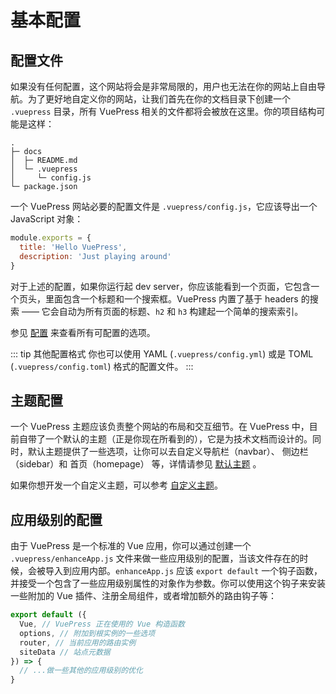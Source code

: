 # 基本配置

## 配置文件

如果没有任何配置，这个网站将会是非常局限的，用户也无法在你的网站上自由导航。为了更好地自定义你的网站，让我们首先在你的文档目录下创建一个 `.vuepress` 目录，所有 VuePress 相关的文件都将会被放在这里。你的项目结构可能是这样：

```
.
├─ docs
│  ├─ README.md
│  └─ .vuepress
│     └─ config.js
└─ package.json
```

一个 VuePress 网站必要的配置文件是 `.vuepress/config.js`，它应该导出一个 JavaScript 对象：

``` js
module.exports = {
  title: 'Hello VuePress',
  description: 'Just playing around'
}
```

对于上述的配置，如果你运行起 dev server，你应该能看到一个页面，它包含一个页头，里面包含一个标题和一个搜索框。VuePress 内置了基于 headers 的搜索 —— 它会自动为所有页面的标题、`h2` 和 `h3` 构建起一个简单的搜索索引。

参见 [配置](../config/) 来查看所有可配置的选项。

::: tip 其他配置格式
你也可以使用 YAML (`.vuepress/config.yml`) 或是 TOML (`.vuepress/config.toml`) 格式的配置文件。
:::

## 主题配置

一个 VuePress 主题应该负责整个网站的布局和交互细节。在 VuePress 中，目前自带了一个默认的主题（正是你现在所看到的），它是为技术文档而设计的。同时，默认主题提供了一些选项，让你可以去自定义导航栏（navbar）、 侧边栏（sidebar）和 首页（homepage） 等，详情请参见 [默认主题](../theme/default-theme-config.md) 。

如果你想开发一个自定义主题，可以参考 [自定义主题](../theme/README.md)。

## 应用级别的配置

由于 VuePress 是一个标准的 Vue 应用，你可以通过创建一个 `.vuepress/enhanceApp.js` 文件来做一些应用级别的配置，当该文件存在的时候，会被导入到应用内部。`enhanceApp.js` 应该 `export default` 一个钩子函数，并接受一个包含了一些应用级别属性的对象作为参数。你可以使用这个钩子来安装一些附加的 Vue 插件、注册全局组件，或者增加额外的路由钩子等：

``` js
export default ({
  Vue, // VuePress 正在使用的 Vue 构造函数
  options, // 附加到根实例的一些选项
  router, // 当前应用的路由实例
  siteData // 站点元数据
}) => {
  // ...做一些其他的应用级别的优化
}
```
